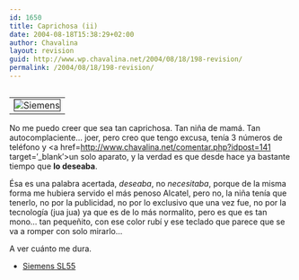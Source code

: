```yaml
---
id: 1650
title: Caprichosa (ii)
date: 2004-08-18T15:38:29+02:00
author: Chavalina
layout: revision
guid: http://www.wp.chavalina.net/2004/08/18/198-revision/
permalink: /2004/08/18/198-revision/
---
```

<table cellspacing="5" cellpadding="10" width="1" align="left">
  <tr>
    <td>
      <img src="http://www.chavalina.net/imagenes/fotos/sl55.jpg" border="1" alt=Siemens Sl55" border="1">
    </td>
  </tr>
</table>

No me puedo creer que sea tan caprichosa. Tan ni&ntilde;a de mam&aacute;. Tan autocomplaciente&#8230; joer, pero creo que tengo excusa, ten&iacute;a 3 n&uacute;meros de tel&eacute;fono y <a href=http://www.chavalina.net/comentar.php?idpost=141 target=&prime;_blank&prime;>un solo aparato</a>, y la verdad es que desde hace ya bastante tiempo que **lo deseaba**.

&Eacute;sa es una palabra acertada, _deseaba_, no _necesitaba_, porque de la misma forma me hubiera servido el m&aacute;s penoso Alcatel, pero no, la ni&ntilde;a ten&iacute;a que tenerlo, no por la publicidad, no por lo exclusivo que una vez fue, no por la tecnolog&iacute;a (jua jua) ya que es de lo m&aacute;s normalito, pero es que es tan mono&#8230; tan peque&ntilde;ito, con ese color rub&iacute; y ese teclado que parece que se va a romper con solo mirarlo&#8230;

A ver cu&aacute;nto me dura.

  * <a href=http://www.siemens-mobile.com/cds/frontdoor/0,2241,hq\_en\_0\_15799\_rArNrNrNrN,00.html target=&prime;_blank&prime;>Siemens SL55</a>